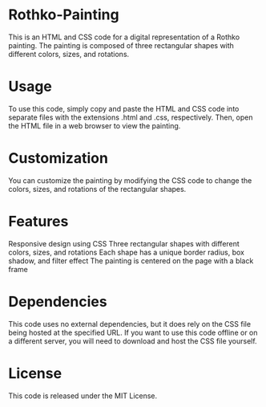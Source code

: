 # Rothko-Painting
This is an HTML and CSS code for a digital representation of a Rothko painting. The painting is composed of three rectangular shapes with different colors, sizes, and rotations.

# Usage
To use this code, simply copy and paste the HTML and CSS code into separate files with the extensions .html and .css, respectively. Then, open the HTML file in a web browser to view the painting.

# Customization
You can customize the painting by modifying the CSS code to change the colors, sizes, and rotations of the rectangular shapes.

# Features
Responsive design using CSS
Three rectangular shapes with different colors, sizes, and rotations
Each shape has a unique border radius, box shadow, and filter effect
The painting is centered on the page with a black frame
# Dependencies
This code uses no external dependencies, but it does rely on the CSS file being hosted at the specified URL. If you want to use this code offline or on a different server, you will need to download and host the CSS file yourself.

# License
This code is released under the MIT License. 
